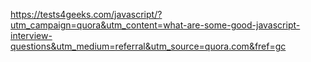 https://tests4geeks.com/javascript/?utm_campaign=quora&utm_content=what-are-some-good-javascript-interview-questions&utm_medium=referral&utm_source=quora.com&fref=gc

